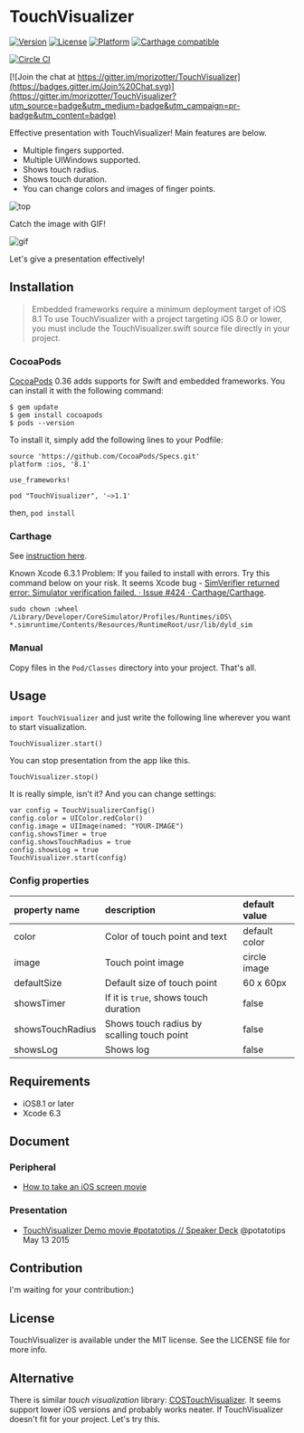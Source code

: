 # TouchVisualizer

[![Version](https://img.shields.io/cocoapods/v/TouchVisualizer.svg?style=flat)](http://cocoadocs.org/docsets/TouchVisualizer)
[![License](https://img.shields.io/cocoapods/l/TouchVisualizer.svg?style=flat)](http://cocoadocs.org/docsets/TouchVisualizer)
[![Platform](https://img.shields.io/cocoapods/p/TouchVisualizer.svg?style=flat)](http://cocoadocs.org/docsets/TouchVisualizer)
[![Carthage compatible](https://img.shields.io/badge/Carthage-compatible-4BC51D.svg?style=flat)](https://github.com/morizotter/TouchVisualizer)

[![Circle CI](https://circleci.com/gh/morizotter/TouchVisualizer/tree/master.svg?style=shield&circle-token=b7eb2e179731634bcac95d1e4f8e90b837b092e3)](https://circleci.com/gh/morizotter/TouchVisualizer/tree/master)

[![Join the chat at https://gitter.im/morizotter/TouchVisualizer](https://badges.gitter.im/Join%20Chat.svg)](https://gitter.im/morizotter/TouchVisualizer?utm_source=badge&utm_medium=badge&utm_campaign=pr-badge&utm_content=badge)

Effective presentation with TouchVisualizer! Main features are below.

- Multiple fingers supported.
- Multiple UIWindows supported.
- Shows touch radius.
- Shows touch duration.
- You can change colors and images of finger points.

![top](https://raw.githubusercontent.com/morizotter/TouchVisualizer/master/misc/top.png)

Catch the image with GIF!

![gif](https://raw.githubusercontent.com/morizotter/TouchVisualizer/master/misc/presentation.gif)

Let's give a presentation effectively!

## Installation

> Embedded frameworks require a minimum deployment target of iOS 8.1
> To use TouchVisualizer with a project targeting iOS 8.0 or lower, you must include the TouchVisualizer.swift source file directly in your project.

### CocoaPods

[CocoaPods](http://cocoapods.org) 0.36 adds supports for Swift and embedded frameworks. You can install it with the following command:

```
$ gem update
$ gem install cocoapods
$ pods --version
```

To install it, simply add the following lines to your Podfile:

```
source 'https://github.com/CocoaPods/Specs.git'
platform :ios, '8.1'

use_frameworks!

pod "TouchVisualizer", '~>1.1'
```

then, `pod install`

### Carthage

See [instruction here](https://github.com/Carthage/Carthage#installing-carthage).

Known Xcode 6.3.1 Problem: If you failed to install with errors. Try this command below on your risk. It seems Xcode bug - [SimVerifier returned error: Simulator verification failed. · Issue #424 · Carthage/Carthage](https://github.com/Carthage/Carthage/issues/424#issuecomment-95812898).

```
sudo chown :wheel /Library/Developer/CoreSimulator/Profiles/Runtimes/iOS\ *.simruntime/Contents/Resources/RuntimeRoot/usr/lib/dyld_sim
```

### Manual

Copy files in the `Pod/Classes` directory into your project. That's all.

## Usage

`import TouchVisualizer` and just write the following line wherever you want to start visualization.

```
TouchVisualizer.start()
```

You can stop presentation from the app like this.

```
TouchVisualizer.stop()
```

It is really simple, isn't it? And you can change settings:

```
var config = TouchVisualizerConfig()
config.color = UIColor.redColor()
config.image = UIImage(named: "YOUR-IMAGE")
config.showsTimer = true
config.showsTouchRadius = true
config.showsLog = true
TouchVisualizer.start(config)
```

### Config properties

|property name|description|default value|
|:----|:----|:----|
|color| Color of touch point and text|default color|
|image| Touch point image |circle image|
|defaultSize| Default size of touch point|60 x 60px|
|showsTimer| If it is `true`, shows touch duration|false|
|showsTouchRadius| Shows touch radius by scalling touch point|false|
|showsLog|Shows log|false|

## Requirements

- iOS8.1 or later
- Xcode 6.3

## Document

### Peripheral

- [How to take an iOS screen movie](misc/take_a_movie.md)

### Presentation

- [TouchVisualizer Demo movie #potatotips // Speaker Deck](https://speakerdeck.com/morizotter/touchvisualizer-demo-movie-number-potatotips) @potatotips May 13 2015

## Contribution

I'm waiting for your contribution:)

## License

TouchVisualizer is available under the MIT license. See the LICENSE file for more info.

## Alternative

There is similar *touch visualization* library: [COSTouchVisualizer](https://github.com/conopsys/COSTouchVisualizer). It seems support lower iOS versions and probably works neater. If TouchVisualizer doesn't fit for your project. Let's try this.
